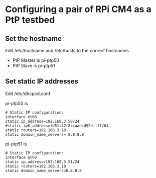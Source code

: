 # Configuring a pair of RPi CM4 as a PtP testbed
## Set the hostname

Edit /etc/hostname and /etc/hosts to the correct hostnames

- PtP Master is pi-ptp50
- PtP Slave is pi-ptp51

## Set static IP addresses
Edit /etc/dhcpcd.conf 

pi-ptp50 is
```
# Static IP configuration:
interface eth0
static ip_address=192.168.3.50/24
#static ip6_address=fd51:42f8:caae:d92e::ff/64
static routers=192.168.3.10
static domain_name_servers= 8.8.8.8
```
pi-ptp51 is
```
# Static IP configuration:
interface eth0
static ip_address=192.168.3.51/24
static routers=192.168.3.10
static domain_name_servers=8.8.8.8
```


